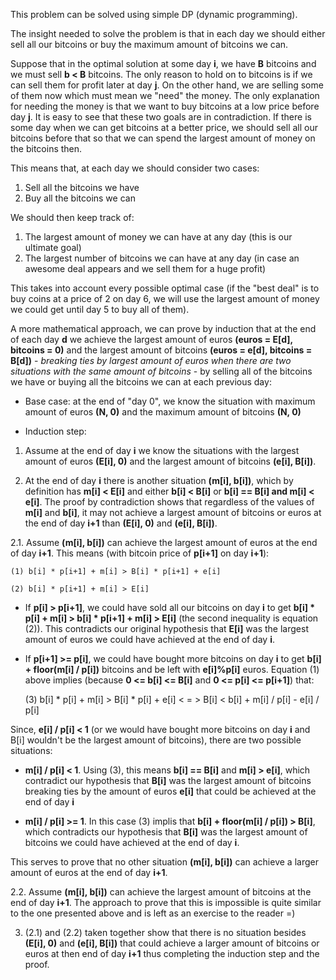 This problem can be solved using simple DP (dynamic programming).

The insight needed to solve the problem is that in each day we should either sell all our bitcoins or buy the maximum amount of bitcoins we can.

Suppose that in the optimal solution at some day **i**, we have **B** bitcoins and we must sell **b < B** bitcoins. The only reason to hold on to bitcoins is if we can sell them for profit later at day **j**. On the other hand, we are selling some of them now which must mean we "need" the money. The only explanation for needing the money is that we want to buy bitcoins at a low price before day **j**. It is easy to see that these two goals are in contradiction. If there is some day when we can get bitcoins at a better price, we should sell all our bitcoins before that so that we can spend the largest amount of money on the bitcoins then. 

This means that, at each day we should consider two cases:
1. Sell all the bitcoins we have
2. Buy all the bitcoins we can

We should then keep track of:
1. The largest amount of money we can have at any day (this is our ultimate goal)
2. The largest number of bitcoins we can have at any day (in case an awesome deal appears and we sell them for a huge profit)

This takes into account every possible optimal case (if the "best deal" is to buy coins at a price of 2 on day 6, we will use the largest amount of money we could get until day 5 to buy all of them).

A more mathematical approach, we can prove by induction that at the end of each day **d** we achieve the largest amount of euros **(euros = E[d], bitcoins = 0)** and the largest amount of bitcoins **(euros = e[d], bitcoins = B[d])** - *breaking ties by largest amount of euros when there are two situations with the same amount of bitcoins* - by selling all of the bitcoins we have or buying all the bitcoins we can at each previous day:

* Base case: at the end of "day 0", we know the situation with maximum amount of euros **(N, 0)** and the maximum amount of bitcoins **(N, 0)**

* Induction step:

1. Assume at the end of day **i** we know the situations with the largest amount of euros **(E[i], 0)** and the largest amount of bitcoins **(e[i], B[i])**.

2. At the end of day **i** there is another situation **(m[i], b[i])**, which by definition has **m[i] < E[i]** and either **b[i] < B[i]** or **b[i] == B[i] and m[i] < e[i]**. The proof by contradiction shows that regardless of the values of **m[i]** and **b[i]**, it may not achieve a largest amount of bitcoins or euros at the end of day **i+1** than **(E[i], 0)** and **(e[i], B[i])**.

2.1. Assume **(m[i], b[i])** can achieve the largest amount of euros at the end of day **i+1**. This means (with bitcoin price of **p[i+1]** on day **i+1**): 

    (1) b[i] * p[i+1] + m[i] > B[i] * p[i+1] + e[i]     
    
    (2) b[i] * p[i+1] + m[i] > E[i]
    
* If **p[i] > p[i+1]**, we could have sold all our bitcoins on day **i** to get **b[i] * p[i] + m[i] > b[i] * p[i+1] + m[i] > E[i]** (the second inequality is equation (2)). This contradicts our original hypothesis that **E[i]** was the largest amount of euros we could have achieved at the end of day **i**.

* If **p[i+1] >= p[i]**, we could have bought more bitcoins on day **i** to get **b[i] + floor(m[i] / p[i])** bitcoins and be left with **e[i]%p[i]** euros. Equation (1) above implies (because **0 <= b[i] <= B[i]** and **0 <= p[i] <= p[i+1]**) that:

    (3) b[i] * p[i] + m[i] > B[i] * p[i] + e[i] < = > B[i] < b[i] + m[i] / p[i] - e[i] / p[i]
       
Since, **e[i] / p[i] < 1** (or we would have bought more bitcoins on day **i** and B[i] wouldn't be the largest amount of bitcoins), there are two possible situations:

* **m[i] / p[i] < 1**. Using (3), this means **b[i] == B[i]** and **m[i] > e[i]**, which contradict our hypothesis that **B[i]** was the largest amount of bitcoins breaking ties by the amount of euros **e[i]** that could be achieved at the end of day **i**

* **m[i] / p[i] >= 1**. In this case (3) implis that **b[i] + floor(m[i] / p[i]) > B[i]**, which contradicts our hypothesis that **B[i]** was the largest amount of bitcoins we could have achieved at the end of day **i**.

This serves to prove that no other situation **(m[i], b[i])** can achieve a larger amount of euros at the end of day **i+1**.

2.2. Assume **(m[i], b[i])** can achieve the largest amount of bitcoins at the end of day **i+1**. The approach to prove that this is impossible is quite similar to the one presented above and is left as an exercise to the reader =)

3. (2.1) and (2.2) taken together show that there is no situation besides **(E[i], 0)** and **(e[i], B[i])** that could achieve a larger amount of bitcoins or euros at then end of day **i+1** thus completing the induction step and the proof.